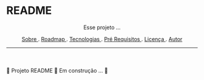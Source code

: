 # README

<p align="center">Esse projeto ...</p>
<p align="center">
 <a href="#sobre">Sobre </a>.
 <a href="#roadmap"> Roadmap </a>.
 <a href="#tecnologias "> Tecnologias </a>.
 <a href="#pre-requisitos"> Pré Requisitos </a>.
 <a href="#licenc-a"> Licença </a>.
 <a href="#autor"> Autor </a>
</p>

---

<br>


<h4 align="center">
</h4>
     🚧 Projeto README 🚀 Em construção ... 🚧


